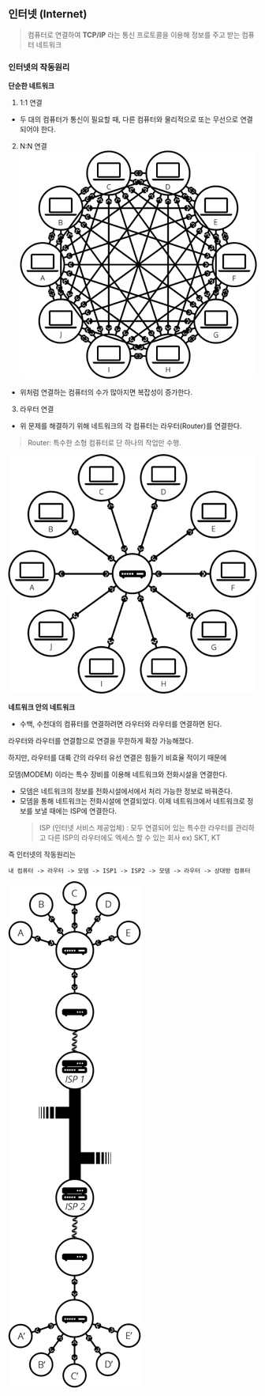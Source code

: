 ## 인터넷 (Internet)

> 컴퓨터로 연결하여 **TCP/IP** 라는 통신 프로토콜을 이용해 정보를 주고 받는 컴퓨터 네트워크

### 인터넷의 작동원리

**단순한 네트워크**

1. 1:1 연결

- 두 대의 컴퓨터가 통신이 필요할 때, 다른 컴퓨터와 물리적으로 또는 무선으로 연결되어야 한다.

2. N:N 연결
   ![](../img/n:n.png)

- 위처럼 연결하는 컴퓨터의 수가 많아지면 복잡성이 증가한다.

3. 라우터 연결

- 위 문제를 해결하기 위해 네트워크의 각 컴퓨터는 라우터(Router)를 연결한다.

> Router: 특수한 소형 컴퓨터로 단 하나의 작업만 수행.

![](../img/router.png)

**네트워크 안의 네트워크**

- 수백, 수천대의 컴퓨터를 연결하려면 라우터와 라우터를 연결하면 된다.

라우터와 라우터를 연결함으로 연결을 무한하게 확장 가능해졌다.

하지만, 라우터를 대륙 간의 라우터 유선 연결은 힘들기 비효율 적이기 때문에

모뎀(MODEM) 이라는 특수 장비를 이용해 네트워크와 전화시설을 연결한다.

- 모뎀은 네트워크의 정보를 전화시설에서에서 처리 가능한 정보로 바꿔준다.
- 모뎀을 통해 네트워크는 전화시설에 연결되었다. 이제 네트워크에서 네트워크로 정보를 보낼 때에는 ISP에 연결한다.
  > ISP (인터넷 서비스 제공업체) : 모두 연결되어 있는 특수한 라우터를 관리하고 다른 ISP의 라우터에도 엑세스 할 수 있는 회사
  > ex) SKT, KT

즉 인터넷의 작동원리는

```
내 컴퓨터 -> 라우터 -> 모뎀 -> ISP1 -> ISP2 -> 모뎀 -> 라우터 -> 상대방 컴퓨터
```

<img src="../img/internet-infra.png" />
